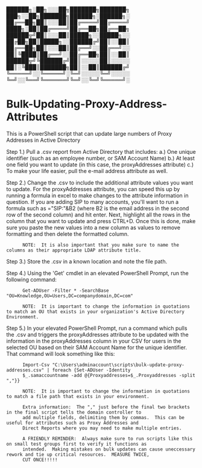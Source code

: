 
██████╗░██╗░░░██╗███████╗███████╗  ███╗░░██╗███████╗██████╗░██████╗░
██╔══██╗██║░░░██║██╔════╝██╔════╝  ████╗░██║██╔════╝██╔══██╗██╔══██╗
██████╦╝██║░░░██║█████╗░░█████╗░░  ██╔██╗██║█████╗░░██████╔╝██║░░██║
██╔══██╗██║░░░██║██╔══╝░░██╔══╝░░  ██║╚████║██╔══╝░░██╔══██╗██║░░██║
██████╦╝╚██████╔╝██║░░░░░██║░░░░░  ██║░╚███║███████╗██║░░██║██████╔╝
╚═════╝░░╚═════╝░╚═╝░░░░░╚═╝░░░░░  ╚═╝░░╚══╝╚══════╝╚═╝░░╚═╝╚═════╝░

# Bulk-Updating-Proxy-Address-Attributes

This is a PowerShell script that can update large numbers of Proxy Addresses in Active Directory

Step 1.)  Pull a .csv report from Active Directory that includes:
              a.)  One unique identifier (such as an employee number, or SAM Account Name)
              b.)  At least one field you want to update (in this case, the proxyAddresses attribute)
              c.)  To make your life easier, pull the e-mail address attribute as well.
              
Step 2.)  Change the .csv to include the additional attribute values you want to update.  For the proxyAddresses attribute, you can speed this up by
          running a formula in excel to make changes to the attribute information in question.  If you are adding SIP to many accounts, you'll want
          to run a formula such as ="SIP:"&B2 (where B2 is the email address in the second row of the second column) and hit enter.  Next, highlight
          all the rows in the column that you want to update and press CTRL+D.  Once this is done, make sure you paste the new values into a new 
          column as values to remove formatting and then delete the formatted column.
          
          NOTE:  It is also important that you make sure to name the columns as their appropriate LDAP attribute title. 
          
Step 3.)  Store the .csv in a known location and note the file path.

Step 4.)  Using the 'Get' cmdlet in an elevated PowerShell Prompt, run the following command:

          Get-ADUser -Filter * -SearchBase "OU=Knowledge,OU=Users,DC=companydomain,DC=com"
          
          NOTE:  It is important to change the information in quotations to match an OU that exists in your organization's Active Directory Environment.

Step 5.)  In your elevated PowerShell Prompt, run a command which pulls the .csv and triggers the proxyAddresses attribute to be
          updated with the information in the proxyAddresses column in your CSV for users in the selected OU based on their 
          SAM Account Name for the unique identifier.  That command will look something like this:
          
          Import-Csv "C:\Users\adminaccount\scripts\bulk-update-proxy-addresses.csv" | foreach {Set-ADUser -Identity 
          $_.samaccountname -add @{Proxyaddresses=$_.Proxyaddresses -split ","}}
          
          NOTE:  It is important to change the information in quotations to match a file path that exists in your environment.
  
          Extra information:  The "," just before the final two brackets in the final script tells the domain controller to
          add multiple fields, delimiting them by commas.  This can be useful for attributes such as Proxy Addresses and
          Direct Reports where you may need to make multiple entries.
          
          A FRIENDLY REMINDER:  Always make sure to run scripts like this on small test groups first to verify it functions as
          intended.  Making mistakes on bulk updates can cause uneccessary rework and tie up critical resources.  MEASURE TWICE,
          CUT ONCE!!!!!
          

